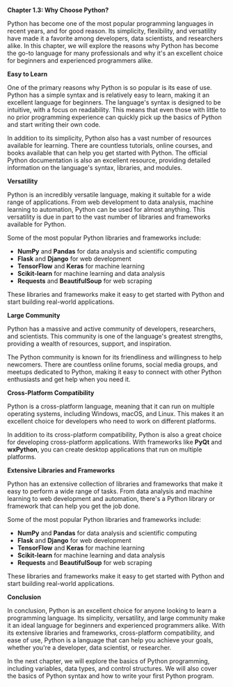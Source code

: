 <p><strong>Chapter 1.3: Why Choose Python?</strong></p>

<p>Python has become one of the most popular programming languages in recent years, and for good reason. Its simplicity, flexibility, and versatility have made it a favorite among developers, data scientists, and researchers alike. In this chapter, we will explore the reasons why Python has become the go-to language for many professionals and why it's an excellent choice for beginners and experienced programmers alike.</p>

<p><strong>Easy to Learn</strong></p>

<p>One of the primary reasons why Python is so popular is its ease of use. Python has a simple syntax and is relatively easy to learn, making it an excellent language for beginners. The language's syntax is designed to be intuitive, with a focus on readability. This means that even those with little to no prior programming experience can quickly pick up the basics of Python and start writing their own code.</p>

<p>In addition to its simplicity, Python also has a vast number of resources available for learning. There are countless tutorials, online courses, and books available that can help you get started with Python. The official Python documentation is also an excellent resource, providing detailed information on the language's syntax, libraries, and modules.</p>

<p><strong>Versatility</strong></p>

<p>Python is an incredibly versatile language, making it suitable for a wide range of applications. From web development to data analysis, machine learning to automation, Python can be used for almost anything. This versatility is due in part to the vast number of libraries and frameworks available for Python.</p>

<p>Some of the most popular Python libraries and frameworks include:</p>

<ul>
<li><strong>NumPy</strong> and <strong>Pandas</strong> for data analysis and scientific computing</li>
<li><strong>Flask</strong> and <strong>Django</strong> for web development</li>
<li><strong>TensorFlow</strong> and <strong>Keras</strong> for machine learning</li>
<li><strong>Scikit-learn</strong> for machine learning and data analysis</li>
<li><strong>Requests</strong> and <strong>BeautifulSoup</strong> for web scraping</li>
</ul>

<p>These libraries and frameworks make it easy to get started with Python and start building real-world applications.</p>

<p><strong>Large Community</strong></p>

<p>Python has a massive and active community of developers, researchers, and scientists. This community is one of the language's greatest strengths, providing a wealth of resources, support, and inspiration.</p>

<p>The Python community is known for its friendliness and willingness to help newcomers. There are countless online forums, social media groups, and meetups dedicated to Python, making it easy to connect with other Python enthusiasts and get help when you need it.</p>

<p><strong>Cross-Platform Compatibility</strong></p>

<p>Python is a cross-platform language, meaning that it can run on multiple operating systems, including Windows, macOS, and Linux. This makes it an excellent choice for developers who need to work on different platforms.</p>

<p>In addition to its cross-platform compatibility, Python is also a great choice for developing cross-platform applications. With frameworks like <strong>PyQt</strong> and <strong>wxPython</strong>, you can create desktop applications that run on multiple platforms.</p>

<p><strong>Extensive Libraries and Frameworks</strong></p>

<p>Python has an extensive collection of libraries and frameworks that make it easy to perform a wide range of tasks. From data analysis and machine learning to web development and automation, there's a Python library or framework that can help you get the job done.</p>

<p>Some of the most popular Python libraries and frameworks include:</p>

<ul>
<li><strong>NumPy</strong> and <strong>Pandas</strong> for data analysis and scientific computing</li>
<li><strong>Flask</strong> and <strong>Django</strong> for web development</li>
<li><strong>TensorFlow</strong> and <strong>Keras</strong> for machine learning</li>
<li><strong>Scikit-learn</strong> for machine learning and data analysis</li>
<li><strong>Requests</strong> and <strong>BeautifulSoup</strong> for web scraping</li>
</ul>

<p>These libraries and frameworks make it easy to get started with Python and start building real-world applications.</p>

<p><strong>Conclusion</strong></p>

<p>In conclusion, Python is an excellent choice for anyone looking to learn a programming language. Its simplicity, versatility, and large community make it an ideal language for beginners and experienced programmers alike. With its extensive libraries and frameworks, cross-platform compatibility, and ease of use, Python is a language that can help you achieve your goals, whether you're a developer, data scientist, or researcher.</p>

<p>In the next chapter, we will explore the basics of Python programming, including variables, data types, and control structures. We will also cover the basics of Python syntax and how to write your first Python program.</p>
